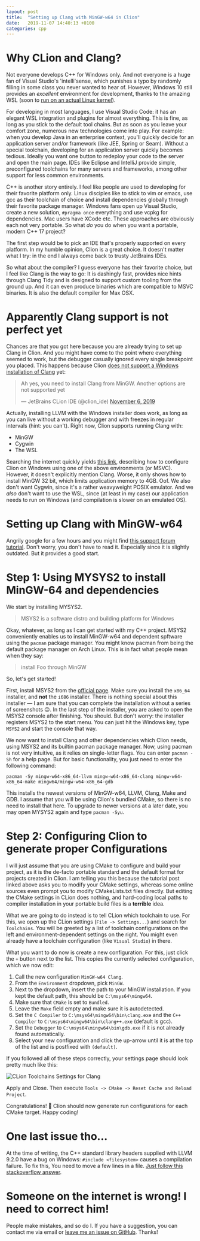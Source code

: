 ```yaml
---
layout: post
title:  "Setting up Clang with MinGW-w64 in Clion"
date:   2019-11-07 14:40:13 +0100
categories: cpp
---
```


# Why CLion and Clang?

Not everyone develops C++ for Windows only. And not everyone is a huge fan of Visual Studio's 'intelli'sense, which punishes a typo by randomly filling in some class you never wanted to hear of. However, Windows 10 still provides an *excellent* environment for development, thanks to the amazing WSL (soon to [run on an actual Linux kernel](https://chariotsolutions.com/blog/post/running-linux-on-windows-with-wsl-2-and-a-native-kernel/)).

For developing in most languages, I use Visual Studio Code: it has an elegant WSL integration and plugins for almost everything. This is fine, as long as you stick to the default tool chains. But as soon as you leave your comfort zone, numerous new technologies come into play. For example: when you develop Java in an enterprise context, you'll quickly decide for an application server and/or framework (like JEE, Spring or Seam). Without a special toolchain, developing for an application server quickly becomes tedious. Ideally you want one button to redeploy your code to the server and open the main page. IDEs like Eclipse and IntelliJ provide simple, preconfigured toolchains for many servers and frameworks, among other support for less common environments.

C++ is another story entirely. I feel like people are used to developing for their favorite platform only. Linux disciples like to stick to vim or emacs, use gcc as their toolchain of choice and install dependencies globally through their favorite package manager. Windows fans open up Visual Studio, create a new solution, `#pragma once` everything and use vcpkg for dependencies. Mac users have XCode etc. These approaches are obviously each not very portable. So what *do* you do when you want a portable, modern C++ 17 project? 

The first step would be to pick an IDE that's properly supported on every platform. In my humble opinion, Clion is a great choice. It doesn't matter what I try: in the end I always come back to trusty JetBrains IDEs.

So what about the compiler? I guess everyone has their favorite choice, but I feel like Clang is the way to go: It is dashingly fast, provides nice hints through Clang Tidy and is designed to support custom tooling from the ground up. And it can even produce binaries which are compatible to MSVC binaries. It is also the default compiler for Max OSX.

# Apparently Clang support is not perfect yet

Chances are that you got here because you are already trying to set up Clang in Clion. And you might have come to the point where everything seemed to work, but the debugger casually ignored every single breakpoint you placed. This happens because Clion [does not support a Windows installation of Clang](https://intellij-support.jetbrains.com/hc/en-us/community/posts/360006497860-Clion-) yet:

<blockquote class="twitter-tweet"><p lang="en" dir="ltr">Ah yes, you need to install Clang from MinGW. Another options are not supported yet</p>&mdash; JetBrains CLion IDE (@clion_ide) <a href="https://twitter.com/clion_ide/status/1192101960700305408?ref_src=twsrc%5Etfw">November 6, 2019</a></blockquote>

Actually, installing LLVM with the Windows installer does work, as long as you can live without a working debugger and with freezes in regular intervals (hint: you can't). Right now, Clion supports running Clang with:

- MinGW
- Cygwin
- The WSL

Searching the internet quickly yields [this link](https://www.jetbrains.com/help/clion/quick-tutorial-on-configuring-clion-on-windows.html), describing how to configure Clion on Windows using one of the above environments (or MSVC). However, it doesn't explicitly mention Clang. Worse, it only shows how to install MinGW 32 bit, which limits application memory to 4GB. Oof. We also don't want Cygwin, since it's a rather weavyweight POSIX emulator. And we *also* don't want to use the WSL, since (at least in my case) our application needs to run on Windows (and compilation is slower on an emulated OS). 

# Setting up Clang with MinGW-w64

Angrily google for a few hours and you might find [this support forum tutorial](https://intellij-support.jetbrains.com/hc/en-us/community/posts/206606735-Using-Clang-With-CLion-on-Windows?page=1#community_comment_115000631284). Don't worry, you don't have to read it. Especially since it is slightly outdated. But it provides a good start.

# Step 1: Using MYSYS2 to install MinGW-64 and dependencies

We start by installing MYSYS2.

> MSYS2 is a software distro and building platform for Windows

Okay, whatever, as long as I can get started with my C++ project. MSYS2 conveniently enables us to install MinGW-w64 and dependent spftware using the `pacman` package manager. You might know pacman from being the default package manager on Arch Linux. This is in fact what people mean when they say:

> install Foo through MinGW

So, let's get started!

First, install MSYS2 from the [official page](http://www.msys2.org/). Make sure you install the `x86_64` installer, and **not** the `i686` installer. There is nothing special about this installer — I am sure that you can complete the installation without a series of screenshots 😉. In the last step of the installer, you are asked to open the MSYS2 console after finishing. You should. But don't worry: the installer registers MSYS2 to the start menu. You can just hit the Windows key, type `MSYS2` and start the console that way.

We now want to install Clang and other dependencies which Clion needs, using MSYS2 and its builtin pacman package manager. Now, using pacman is not very intuitive, as it relies on single-letter flags. You can enter `pacman -Sh` for a help page. But for basic functionality, you just need to enter the following command:

```
pacman -Sy mingw-w64-x86_64-llvm mingw-w64-x86_64-clang mingw-w64-x86_64-make mingw64/mingw-w64-x86_64-gdb
```

This installs the newest versions of MinGW-w64, LLVM, Clang, Make and GDB. I assume that you will be using Clion's bundled CMake, so there is no need to install that here. To upgrade to newer versions at a later date, you may open MYSYS2 again and type `pacman -Syu`. 

# Step 2: Configuring Clion to generate proper Configurations

I will just assume that you are using CMake to configure and build your project, as it is the de-facto portable standard and the default format for projects created in Clion. I am telling you this because the tutorial post linked above asks you to modify your CMake settings, whereas some online sources even prompt you to modify CMakeLists.txt files directly. But editing the CMake settings in CLion does nothing, and hard-coding local paths to compiler installation in your portable build files is a **terrible** idea. 

What we are going to do instead is to tell CLion which toolchain to use. For this, we open up the CLion settings (`File -> Settings...`) and search for `Toolchains`. You will be greeted by a list of toolchain configurations on the left and environment-dependent settings on the right. You might even already have a toolchain configuration (like `Visual Studio`) in there. 

What you want to do now is create a new configuration. For this, just click the `+` button next to the list. This copies the currently selected configuration, which we now edit:

1. Call the new configuration `MinGW-w64 Clang`.
2. From the `Environment` dropdown, pick `MinGW`.
3. Next to the dropdown, insert the path to your MinGW installation. If you kept the default path, this should be `C:\msys64\mingw64`.
4. Make sure that `CMake` is set to `Bundled`.
5. Leave the `Make` field empty and make sure it is autodetected.
6. Set the `C Compiler` to `C:\msys64\mingw64\bin\clang.exe` and the `C++ Compiler` to `C:\msys64\mingw64\bin\clang++.exe` (default is gcc).
7. Set the `Debugger` to `C:\msys64\mingw64\bin\gdb.exe` if it is not already found automatically. 
8. Select your new configuration and click the up-arrow until it is at the top of the list and is postfixed with `(default)`.

If you followed all of these steps correctly, your settings page should look pretty much like this:

![CLion Toolchains Settings for Clang](/DracTec-Dev-Blog/assets/clion-clang-toolchain.png)

Apply and Close. Then execute `Tools -> CMake -> Reset Cache and Reload Project`.

Congratulations! 🎉 Clion should now generate run configurations for each CMake target. Happy coding!

# One last issue tho...

At the time of writing, the C++ standard library headers supplied with LLVM 9.2.0 have a bug on Windows: `#include <filesystem>` causes a compilation failure. To fix this, You need to move a few lines in a file. [Just follow this stackoverflow answer](https://stackoverflow.com/questions/57963460/clang-refuses-to-compile-libstdcs-filesystem-header). 


# Someone on the internet is wrong! I need to correct him!

People make mistakes, and so do I. If you have a suggestion, you can contact me via email or [leave me an issue on GitHub](https://github.com/XDracam/DracTec-Dev-Blog/issues). Thanks!